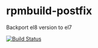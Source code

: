 # rpmbuild-postfix

Backport el8 version to el7

[![Build Status](https://travis-ci.org/aursu/rpmbuild-postfix.svg?branch=master)](https://travis-ci.org/aursu/rpmbuild-postfix)
